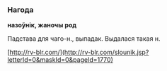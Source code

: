 ### Нагода
**назоўнік, жаночы род**

Падстава для чаго-н., выпадак. Выдалася такая н.

<a rel="author">[http://rv-blr.com/](http://rv-blr.com/slounik.jsp?letterId=0&maskId=0&pageId=1770)</a>
